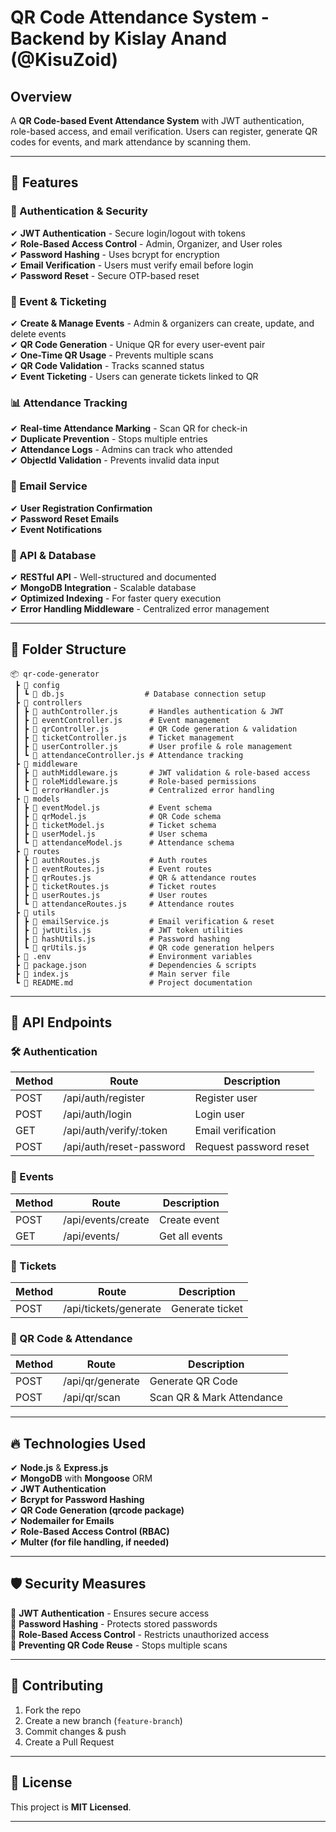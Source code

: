 # QR Code Attendance System - Backend by Kislay Anand (@KisuZoid) 

## Overview
A **QR Code-based Event Attendance System** with JWT authentication, role-based access, and email verification. Users can register, generate QR codes for events, and mark attendance by scanning them. 

---
## 🚀 Features
### 🔐 Authentication & Security
✔ **JWT Authentication** - Secure login/logout with tokens  
✔ **Role-Based Access Control** - Admin, Organizer, and User roles  
✔ **Password Hashing** - Uses bcrypt for encryption  
✔ **Email Verification** - Users must verify email before login  
✔ **Password Reset** - Secure OTP-based reset  

### 📆 Event & Ticketing
✔ **Create & Manage Events** - Admin & organizers can create, update, and delete events  
✔ **QR Code Generation** - Unique QR for every user-event pair  
✔ **One-Time QR Usage** - Prevents multiple scans  
✔ **QR Code Validation** - Tracks scanned status  
✔ **Event Ticketing** - Users can generate tickets linked to QR  

### 📊 Attendance Tracking
✔ **Real-time Attendance Marking** - Scan QR for check-in  
✔ **Duplicate Prevention** - Stops multiple entries  
✔ **Attendance Logs** - Admins can track who attended  
✔ **ObjectId Validation** - Prevents invalid data input  

### 📧 Email Service
✔ **User Registration Confirmation**  
✔ **Password Reset Emails**  
✔ **Event Notifications**  

### 📡 API & Database
✔ **RESTful API** - Well-structured and documented  
✔ **MongoDB Integration** - Scalable database  
✔ **Optimized Indexing** - For faster query execution  
✔ **Error Handling Middleware** - Centralized error management  

---
## 📂 Folder Structure
```
📦 qr-code-generator
 ┣ 📂 config
 ┃ ┗ 📄 db.js                  # Database connection setup
 ┣ 📂 controllers
 ┃ ┣ 📄 authController.js       # Handles authentication & JWT
 ┃ ┣ 📄 eventController.js      # Event management
 ┃ ┣ 📄 qrController.js         # QR Code generation & validation
 ┃ ┣ 📄 ticketController.js     # Ticket management
 ┃ ┣ 📄 userController.js       # User profile & role management
 ┃ ┗ 📄 attendanceController.js # Attendance tracking
 ┣ 📂 middleware
 ┃ ┣ 📄 authMiddleware.js       # JWT validation & role-based access
 ┃ ┣ 📄 roleMiddleware.js       # Role-based permissions
 ┃ ┗ 📄 errorHandler.js         # Centralized error handling
 ┣ 📂 models
 ┃ ┣ 📄 eventModel.js           # Event schema
 ┃ ┣ 📄 qrModel.js              # QR Code schema
 ┃ ┣ 📄 ticketModel.js          # Ticket schema
 ┃ ┣ 📄 userModel.js            # User schema
 ┃ ┗ 📄 attendanceModel.js      # Attendance schema
 ┣ 📂 routes
 ┃ ┣ 📄 authRoutes.js           # Auth routes
 ┃ ┣ 📄 eventRoutes.js          # Event routes
 ┃ ┣ 📄 qrRoutes.js             # QR & attendance routes
 ┃ ┣ 📄 ticketRoutes.js         # Ticket routes
 ┃ ┣ 📄 userRoutes.js           # User routes
 ┃ ┗ 📄 attendanceRoutes.js     # Attendance routes
 ┣ 📂 utils
 ┃ ┣ 📄 emailService.js         # Email verification & reset
 ┃ ┣ 📄 jwtUtils.js             # JWT token utilities
 ┃ ┣ 📄 hashUtils.js            # Password hashing
 ┃ ┗ 📄 qrUtils.js              # QR code generation helpers
 ┣ 📄 .env                      # Environment variables
 ┣ 📄 package.json              # Dependencies & scripts
 ┣ 📄 index.js                  # Main server file
 ┗ 📄 README.md                 # Project documentation
```

---
## 📌 API Endpoints
### 🛠 Authentication
| Method | Route            | Description       |
|--------|-----------------|-------------------|
| POST   | /api/auth/register | Register user   |
| POST   | /api/auth/login    | Login user      |
| GET    | /api/auth/verify/:token | Email verification |
| POST   | /api/auth/reset-password | Request password reset |

### 📆 Events
| Method | Route          | Description |
|--------|--------------|-------------|
| POST   | /api/events/create | Create event |
| GET    | /api/events/ | Get all events |

### 🎫 Tickets
| Method | Route            | Description |
|--------|-----------------|-------------|
| POST   | /api/tickets/generate | Generate ticket |

### 📲 QR Code & Attendance
| Method | Route          | Description |
|--------|--------------|-------------|
| POST   | /api/qr/generate | Generate QR Code |
| POST   | /api/qr/scan | Scan QR & Mark Attendance |

---
## 🔥 Technologies Used
✔ **Node.js** & **Express.js**  
✔ **MongoDB** with **Mongoose** ORM  
✔ **JWT Authentication**  
✔ **Bcrypt for Password Hashing**  
✔ **QR Code Generation (qrcode package)**  
✔ **Nodemailer for Emails**  
✔ **Role-Based Access Control (RBAC)**  
✔ **Multer (for file handling, if needed)**  

---
## 🛡 Security Measures
🔹 **JWT Authentication** - Ensures secure access  
🔹 **Password Hashing** - Protects stored passwords  
🔹 **Role-Based Access Control** - Restricts unauthorized access  
🔹 **Preventing QR Code Reuse** - Stops multiple scans  

---
## 🤝 Contributing
1. Fork the repo
2. Create a new branch (`feature-branch`)
3. Commit changes & push
4. Create a Pull Request

---
## 📜 License
This project is **MIT Licensed**.

---


